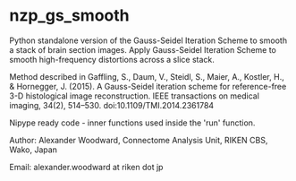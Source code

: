 # nzp_gs_smooth
Python standalone version of the Gauss-Seidel Iteration Scheme to smooth a stack of brain section images.
Apply Gauss-Seidel Iteration Scheme to smooth high-frequency distortions across a slice stack.

Method described in Gaffling, S., Daum, V., Steidl, S., Maier, A., Kostler, H., & Hornegger, J. (2015). 
A Gauss-Seidel iteration scheme for reference-free 3-D histological image reconstruction. 
IEEE transactions on medical imaging, 34(2), 514–530. doi:10.1109/TMI.2014.2361784

Nipype ready code - inner functions used inside the 'run' function.

Author: Alexander Woodward, Connectome Analysis Unit, RIKEN CBS, Wako, Japan

Email: alexander.woodward at riken dot jp
